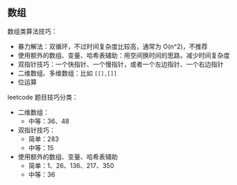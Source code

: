 ## 数组

数组类算法技巧：
- 暴力解法：双循环，不过时间复杂度比较高，通常为 O(n^2)，不推荐
- 使用额外的数组、变量、哈希表辅助：用空间换时间的思路，减少时间复杂度
- 双指针技巧：一个快指针、一个慢指针，或者一个左边指针、一个右边指针
- 二维数组、多维数组：比如 `[[],[]]` 
- 位运算


leetcode 题目技巧分类：
- 二维数组：
  - 中等：36、48
- 双指针技巧：
  - 简单：283
  - 中等：15
- 使用额外的数组、变量、哈希表辅助
  - 简单：1、26、136、217、350
  - 中等：36

